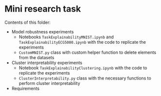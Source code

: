 # Mini research task

Contents of this folder:

  - Model robustness experiments
      - Notebooks `TaskExplainabilityMNIST.ipynb` and `TaskExplainabilityECG5000.ipynb` with the code to replicate the experiments
      - `CustomMNIST.py` class with custom helper function to delete elements from the datasets
  - Cluster interpretability experiments
      - Notebook `TaskExplainabilityClustering.ipynb` with the code to replicate the experiments
      - `ClusterInterpretability.py` class with the necessary functions to perform cluster interpretability
  - Requirements

